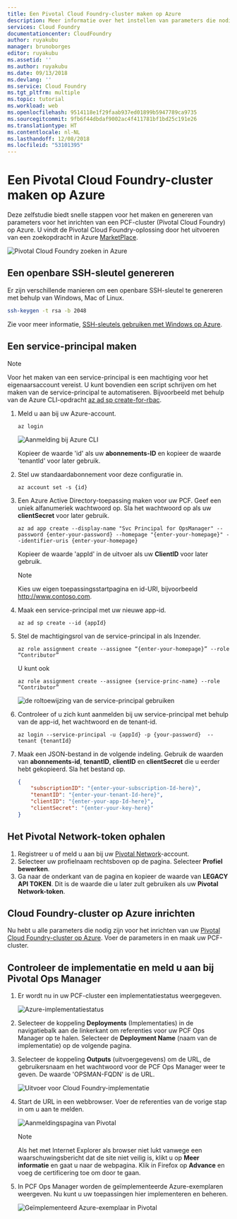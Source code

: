 ```yaml
---
title: Een Pivotal Cloud Foundry-cluster maken op Azure
description: Meer informatie over het instellen van parameters die nodig zijn voor het inrichten van een PCF-cluster (Pivotal Cloud Foundry) op Azure
services: Cloud Foundry
documentationcenter: CloudFoundry
author: ruyakubu
manager: brunoborges
editor: ruyakubu
ms.assetid: ''
ms.author: ruyakubu
ms.date: 09/13/2018
ms.devlang: ''
ms.service: Cloud Foundry
ms.tgt_pltfrm: multiple
ms.topic: tutorial
ms.workload: web
ms.openlocfilehash: 9514118e1f29faab937ed01899b5947789ca9735
ms.sourcegitcommit: 9fb6f44dbdaf9002ac4f411781bf1bd25c191e26
ms.translationtype: HT
ms.contentlocale: nl-NL
ms.lasthandoff: 12/08/2018
ms.locfileid: "53101395"
---
```

# <a name="create-a-pivotal-cloud-foundry-cluster-on-azure"></a>Een Pivotal Cloud Foundry-cluster maken op Azure

Deze zelfstudie biedt snelle stappen voor het maken en genereren van parameters voor het inrichten van een PCF-cluster (Pivotal Cloud Foundry) op Azure. U vindt de Pivotal Cloud Foundry-oplossing door het uitvoeren van een zoekopdracht in Azure [MarketPlace](https://azuremarketplace.microsoft.com/marketplace/apps/pivotal.pivotal-cloud-foundry).

![Pivotal Cloud Foundry zoeken in Azure](media/deploy/pcf-marketplace.png)


## <a name="generate-an-ssh-public-key"></a>Een openbare SSH-sleutel genereren

Er zijn verschillende manieren om een openbare SSH-sleutel te genereren met behulp van Windows, Mac of Linux.

```Bash
ssh-keygen -t rsa -b 2048
```

Zie voor meer informatie, [SSH-sleutels gebruiken met Windows op Azure](https://docs.microsoft.com/azure/virtual-machines/linux/ssh-from-windows).

## <a name="create-a-service-principal"></a>Een service-principal maken

> [!NOTE]
>
> Voor het maken van een service-principal is een machtiging voor het eigenaarsaccount vereist. U kunt bovendien een script schrijven om het maken van de service-principal te automatiseren. Bijvoorbeeld met behulp van de Azure CLI-opdracht [az ad sp create-for-rbac](https://docs.microsoft.com/cli/azure/ad/sp?view=azure-cli-latest).

1. Meld u aan bij uw Azure-account.

    `az login`

    ![Aanmelding bij Azure CLI](media/deploy/az-login-output.png )
 
    Kopieer de waarde 'id' als uw **abonnements-ID** en kopieer de waarde 'tenantId' voor later gebruik.

2. Stel uw standaardabonnement voor deze configuratie in.

    `az account set -s {id}`

3. Een Azure Active Directory-toepassing maken voor uw PCF. Geef een uniek alfanumeriek wachtwoord op. Sla het wachtwoord op als uw **clientSecret** voor later gebruik.

    `az ad app create --display-name "Svc Principal for OpsManager" --password {enter-your-password} --homepage "{enter-your-homepage}" --identifier-uris {enter-your-homepage}`

    Kopieer de waarde 'appId' in de uitvoer als uw **ClientID** voor later gebruik.

    > [!NOTE]
    >
    > Kies uw eigen toepassingsstartpagina en id-URI, bijvoorbeeld http://www.contoso.com.

4. Maak een service-principal met uw nieuwe app-id.

    `az ad sp create --id {appId}`

5. Stel de machtigingsrol van de service-principal in als Inzender.

    `az role assignment create --assignee “{enter-your-homepage}” --role “Contributor” `

    U kunt ook

    `az role assignment create --assignee {service-princ-name} --role “Contributor” `

    ![de roltoewijzing van de service-principal gebruiken](media/deploy/svc-princ.png )

6. Controleer of u zich kunt aanmelden bij uw service-principal met behulp van de app-id, het wachtwoord en de tenant-id.

    `az login --service-principal -u {appId} -p {your-password}  --tenant {tenantId}`

7. Maak een JSON-bestand in de volgende indeling. Gebruik de waarden van **abonnements-id**, **tenantID**, **clientID** en **clientSecret** die u eerder hebt gekopieerd. Sla het bestand op.

    ```json
    {
        "subscriptionID": "{enter-your-subscription-Id-here}",
        "tenantID": "{enter-your-tenant-Id-here}",
        "clientID": "{enter-your-app-Id-here}",
        "clientSecret": "{enter-your-key-here}"
    }
    ```

## <a name="get-the-pivotal-network-token"></a>Het Pivotal Network-token ophalen

1. Registreer u of meld u aan bij uw [Pivotal Network](https://network.pivotal.io)-account.
2. Selecteer uw profielnaam rechtsboven op de pagina. Selecteer **Profiel bewerken**.
3. Ga naar de onderkant van de pagina en kopieer de waarde van **LEGACY API TOKEN**. Dit is de waarde die u later zult gebruiken als uw **Pivotal Network-token**.

## <a name="provision-your-cloud-foundry-cluster-on-azure"></a>Cloud Foundry-cluster op Azure inrichten

Nu hebt u alle parameters die nodig zijn voor het inrichten van uw [Pivotal Cloud Foundry-cluster op Azure](https://azuremarketplace.microsoft.com/marketplace/apps/pivotal.pivotal-cloud-foundry).
Voer de parameters in en maak uw PCF-cluster.

## <a name="verify-the-deployment-and-sign-in-to-the-pivotal-ops-manager"></a>Controleer de implementatie en meld u aan bij Pivotal Ops Manager

1. Er wordt nu in uw PCF-cluster een implementatiestatus weergegeven.

    ![Azure-implementatiestatus](media/deploy/deployment.png )

2. Selecteer de koppeling **Deployments** (Implementaties) in de navigatiebalk aan de linkerkant om referenties voor uw PCF Ops Manager op te halen. Selecteer de **Deployment Name** (naam van de implementatie) op de volgende pagina.
3. Selecteer de koppeling **Outputs** (uitvoergegevens) om de URL, de gebruikersnaam en het wachtwoord voor de PCF Ops Manager weer te geven. De waarde 'OPSMAN-FQDN' is de URL.
 
    ![Uitvoer voor Cloud Foundry-implementatie](media/deploy/deploy-outputs.png )
 
4. Start de URL in een webbrowser. Voer de referenties van de vorige stap in om u aan te melden.

    ![Aanmeldingspagina van Pivotal](media/deploy/pivotal-login.png )
         
    > [!NOTE]
    >
    > Als het met Internet Explorer als browser niet lukt vanwege een waarschuwingsbericht dat de site niet veilig is, klikt u op **Meer informatie** en gaat u naar de webpagina. Klik in Firefox op **Advance** en voeg de certificering toe om door te gaan.

5. In PCF Ops Manager worden de geïmplementeerde Azure-exemplaren weergeven. Nu kunt u uw toepassingen hier implementeren en beheren.
               
    ![Geïmplementeerd Azure-exemplaar in Pivotal](media/deploy/ops-mgr.png )
 
